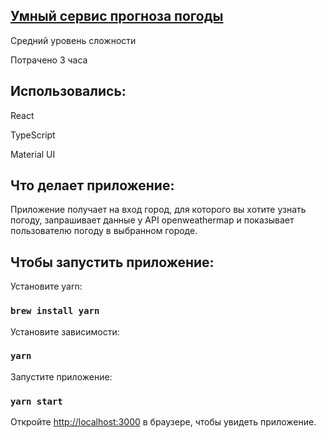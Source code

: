## [Умный сервис прогноза погоды](https://www.notion.so/03f6716315e04acea3023766e5f2cc0e)

Средний уровень сложности

Потрачено 3 часа

## Использовались:

React

TypeScript

Material UI

## Что делает приложение:

Приложение получает на вход город, для которого вы хотите узнать погоду, запрашивает данные у API openweathermap 
и показывает пользователю погоду в выбранном городе.

## Чтобы запустить приложение:

Установите yarn:

### `brew install yarn`

Установите зависимости:

### `yarn`

Запустите приложение:

### `yarn start`

Откройте [http://localhost:3000](http://localhost:3000) в браузере, чтобы увидеть приложение.
